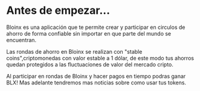 # Antes de empezar...



Bloinx es una aplicación que te permite crear y participar en circulos de ahorro de forma confiable sin importar en que parte del mundo se encuentran.

Las rondas de ahorro en Bloinx se realizan con "stable coins",criptomonedas con valor estable a 1 dólar, de este modo tus ahorros quedan protegidos a las fluctuaciones de valor del mercado cripto.&#x20;

Al participar en rondas de Bloinx y hacer pagos en tiempo podras ganar BLX! Mas adelante tendremos mas noticias sobre como usar tus tokens.





